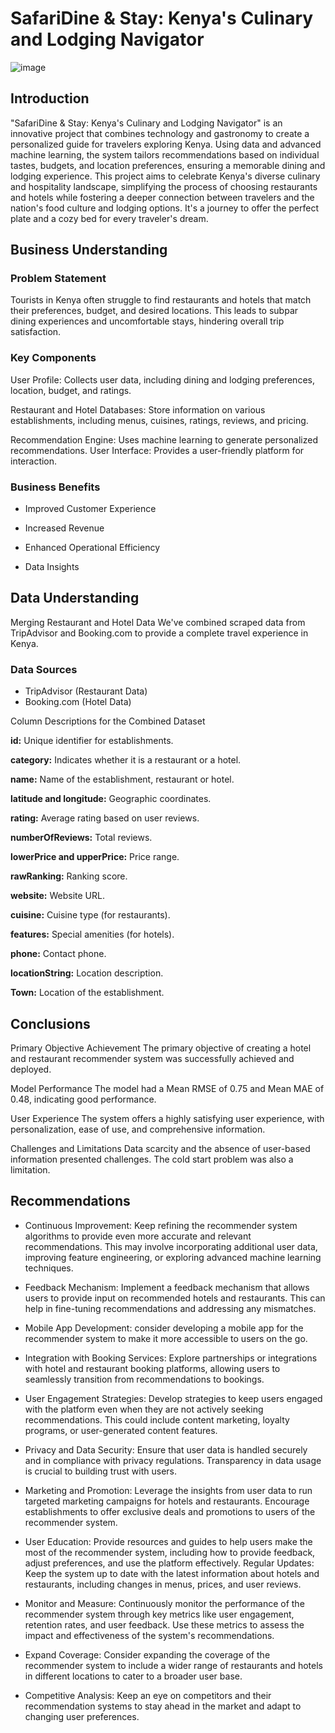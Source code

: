 # SafariDine & Stay: Kenya's Culinary and Lodging Navigator
![image](https://github.com/Ivan3864/SAFARIDINE-STAY-KENYA-THE-CULINARY-AND-LODGING-NAVIGATOR/assets/133018549/8877b82c-8198-4b29-b7d7-d2965c2e595f)
## Introduction

"SafariDine & Stay: Kenya's Culinary and Lodging Navigator" is an innovative project that combines technology and gastronomy to create a personalized guide for travelers exploring Kenya. Using data and advanced machine learning, the system tailors recommendations based on individual tastes, budgets, and location preferences, ensuring a memorable dining and lodging experience. This project aims to celebrate Kenya's diverse culinary and hospitality landscape, simplifying the process of choosing restaurants and hotels while fostering a deeper connection between travelers and the nation's food culture and lodging options. It's a journey to offer the perfect plate and a cozy bed for every traveler's dream.
## Business Understanding

### Problem Statement

Tourists in Kenya often struggle to find restaurants and hotels that match their preferences, budget, and desired locations. This leads to subpar dining experiences and uncomfortable stays, hindering overall trip satisfaction.

### Key Components

User Profile: Collects user data, including dining and lodging preferences, location, budget, and ratings.

Restaurant and Hotel Databases: Store information on various establishments, including menus, cuisines, ratings, reviews, and pricing.

Recommendation Engine: Uses machine learning to generate personalized recommendations. User Interface: Provides a user-friendly platform for interaction.

### Business Benefits

- Improved Customer Experience

- Increased Revenue

- Enhanced Operational Efficiency

- Data Insights

## Data Understanding

Merging Restaurant and Hotel Data We've combined scraped data from TripAdvisor and Booking.com to provide a complete travel experience in Kenya.

### Data Sources

- TripAdvisor (Restaurant Data) 
- Booking.com (Hotel Data)

Column Descriptions for the Combined Dataset

**id:** Unique identifier for establishments.

**category:** Indicates whether it is a restaurant or a hotel.

**name:** Name of the establishment, restaurant or hotel.

**latitude and longitude:** Geographic coordinates.

**rating:** Average rating based on user reviews.

**numberOfReviews:** Total reviews.

**lowerPrice and upperPrice:** Price range.

**rawRanking:** Ranking score.

**website:** Website URL.

**cuisine:** Cuisine type (for restaurants).

**features:** Special amenities (for hotels).

**phone:** Contact phone.

**locationString:** Location description.

**Town:** Location of the establishment.

## Conclusions

Primary Objective Achievement The primary objective of creating a hotel and restaurant recommender system was successfully achieved and deployed.

Model Performance The model had a Mean RMSE of 0.75 and Mean MAE of 0.48, indicating good performance.

User Experience The system offers a highly satisfying user experience, with personalization, ease of use, and comprehensive information.

Challenges and Limitations Data scarcity and the absence of user-based information presented challenges. The cold start problem was also a limitation.

## Recommendations

- Continuous Improvement: Keep refining the recommender system algorithms to provide even more accurate and relevant recommendations. This may involve incorporating additional user data, improving feature engineering, or exploring advanced machine learning techniques.

- Feedback Mechanism: Implement a feedback mechanism that allows users to provide input on recommended hotels and restaurants. This can help in fine-tuning recommendations and addressing any mismatches.

- Mobile App Development: consider developing a mobile app for the recommender system to make it more accessible to users on the go.

- Integration with Booking Services: Explore partnerships or integrations with hotel and restaurant booking platforms, allowing users to seamlessly transition from recommendations to bookings.

- User Engagement Strategies: Develop strategies to keep users engaged with the platform even when they are not actively seeking recommendations. This could include content marketing, loyalty programs, or user-generated content features.

- Privacy and Data Security: Ensure that user data is handled securely and in compliance with privacy regulations. Transparency in data usage is crucial to building trust with users.

- Marketing and Promotion: Leverage the insights from user data to run targeted marketing campaigns for hotels and restaurants. Encourage establishments to offer exclusive deals and promotions to users of the recommender system.

- User Education: Provide resources and guides to help users make the most of the recommender system, including how to provide feedback, adjust preferences, and use the platform effectively. Regular Updates: Keep the system up to date with the latest information about hotels and restaurants, including changes in menus, prices, and user reviews.

- Monitor and Measure: Continuously monitor the performance of the recommender system through key metrics like user engagement, retention rates, and user feedback. Use these metrics to assess the impact and effectiveness of the system's recommendations.

- Expand Coverage: Consider expanding the coverage of the recommender system to include a wider range of restaurants and hotels in different locations to cater to a broader user base.

- Competitive Analysis: Keep an eye on competitors and their recommendation systems to stay ahead in the market and adapt to changing user preferences.

